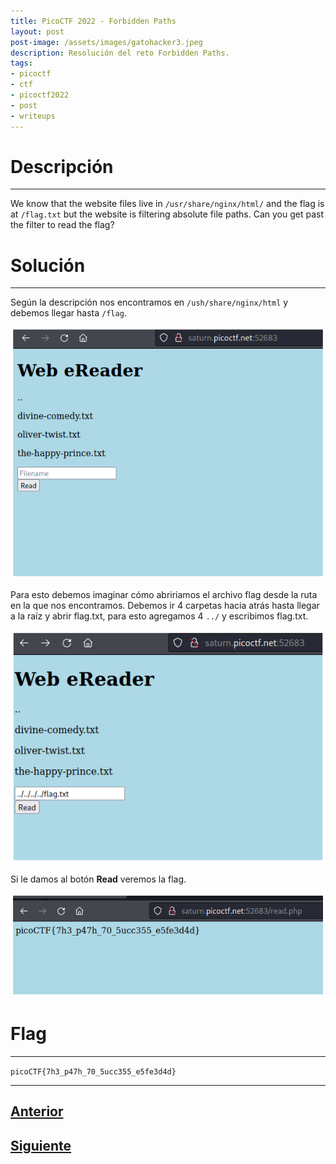```yaml
---
title: PicoCTF 2022 - Forbidden Paths 
layout: post
post-image: /assets/images/gatohacker3.jpeg 
description: Resolución del reto Forbidden Paths. 
tags:
- picoctf
- ctf
- picoctf2022
- post
- writeups
---
```

# Descripción
---

We know that the website files live in `/usr/share/nginx/html/` and the flag is at `/flag.txt` but the website is filtering absolute file paths. Can you get past the filter to read the flag?


# Solución
---

Según la descripción nos encontramos en `/ush/share/nginx/html` y debemos llegar hasta `/flag`.

![](/assets/images/images-picoctf-2022/forbidden-paths-1.png)

Para esto debemos imaginar cómo abririamos el archivo flag desde la ruta en la que nos encontramos. Debemos ir 4 carpetas hacia atrás hasta llegar a la raíz y abrir flag.txt, para esto agregamos 4 `../` y escribimos flag.txt.

![](/assets/images/images-picoctf-2022/forbidden-paths-2.png)

Si le damos al botón **Read** veremos la flag.

![](/assets/images/images-picoctf-2022/forbidden-paths-3.png)


# Flag
---

`picoCTF{7h3_p47h_70_5ucc355_e5fe3d4d}`

---

## [Anterior](/blog/Search-Source)
## [Siguiente](/blog/Power-Cookie)